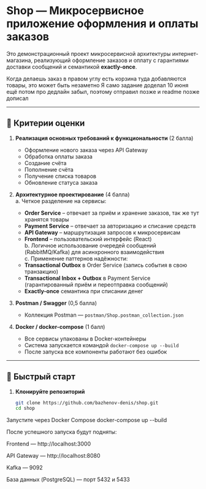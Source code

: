 # Shop — Микросервисное приложение оформления и оплаты заказов

Это демонстрационный проект микросервисной архитектуры интернет-магазина, реализующий оформление заказов и оплату с гарантиями доставки сообщений и семантикой **exactly-once**.

Когда делаешь заказ в правом углу есть корзина туда добавляются товары, это может быть незаметно
Я само задание доделал 10 июня ещё потом про дедлайн забыл, поэтому отправил позже и readme позже дописал

---

## 🔧 Критерии оценки

1. **Реализация основных требований к функциональности** (2 балла)  
   - Оформление нового заказа через API Gateway  
   - Обработка оплаты заказа
   - Создание счёта
   - Пополнение счёта
   - Получение списка товаров
   - Обновление статуса заказа

2. **Архитектурное проектирование** (4 балла)  
   a. Четкое разделение на сервисы:  
   - **Order Service** – отвечает за приём и хранение заказов, так же тут хранятся товары
   - **Payment Service** – отвечает за авторизацию и списание средств  
   - **API Gateway** – маршрутизация запросов к микросервисам  
   - **Frontend** – пользовательский интерфейс (React)  
   b. Логичное использование очередей сообщений (RabbitMQ/Kafka) для асинхронного взаимодействия  
   c. Применение паттернов надёжности:  
   - **Transactional Outbox** в Order Service (запись события в свою транзакцию)  
   - **Transactional Inbox + Outbox** в Payment Service (гарантированный приём и переотправка сообщений)  
   - **Exactly-once** семантика при списании денег  

3. **Postman / Swagger** (0,5 балла)  
   - Коллекция Postman — `postman/Shop.postman_collection.json`  


5. **Docker / docker-compose** (1 балл)  
   - Все сервисы упакованы в Docker-контейнеры  
   - Система запускается командой `docker-compose up --build`  
   - После запуска все компоненты работают без ошибок  

---

## 🚀 Быстрый старт

1. **Клонируйте репозиторий**  
   ```bash
   git clone https://github.com/bazhenov-denis/shop.git
   cd shop
   ```
Запустите через Docker Compose
docker-compose up --build

После успешного запуска будут подняты:

Frontend — http://localhost:3000

API Gateway — http://localhost:8080

Kafka — 9092

База данных (PostgreSQL) — порт 5432 и 5433
